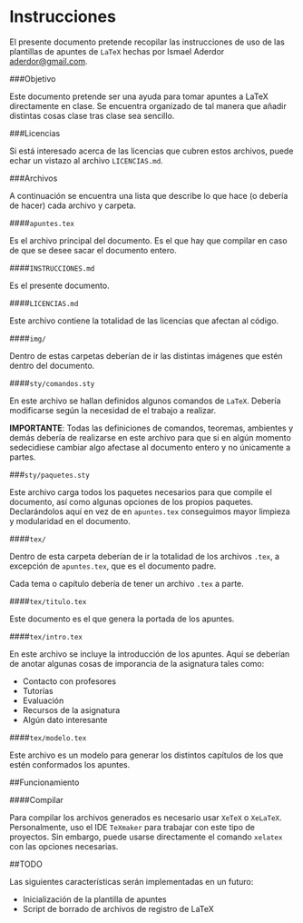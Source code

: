 # Instrucciones

El presente documento pretende recopilar las instrucciones de uso de las plantillas de apuntes de `LaTeX` hechas por Ismael Aderdor <aderdor@gmail.com>.

###Objetivo

Este documento pretende ser una ayuda para tomar apuntes a LaTeX directamente en clase. Se encuentra organizado de tal manera que añadir distintas cosas clase tras clase sea sencillo.

###Licencias

Si está interesado acerca de las licencias que cubren estos archivos, puede echar un vistazo al archivo `LICENCIAS.md`.

###Archivos

A continuación se encuentra una lista que describe lo que hace (o debería de hacer) cada archivo y carpeta.

####`apuntes.tex`

Es el archivo principal del documento. Es el que hay que compilar en caso de que se desee sacar el documento entero.

####`INSTRUCCIONES.md`

Es el presente documento.

####`LICENCIAS.md`

Este archivo contiene la totalidad de las licencias que afectan al código.

####`img/`

Dentro de estas carpetas deberían de ir las distintas imágenes que estén dentro del documento.

####`sty/comandos.sty`

En este archivo se hallan definidos algunos comandos de `LaTeX`. Debería modificarse según la necesidad de el trabajo a realizar.

**IMPORTANTE**: Todas las definiciones de comandos, teoremas, ambientes y demás debería de realizarse en este archivo para que si en algún momento sedecidiese cambiar algo afectase al documento entero y no únicamente a partes.

###`sty/paquetes.sty`

Este archivo carga todos los paquetes necesarios para que compile el documento, así como algunas opciones de los propios paquetes. Declarándolos aquí en vez de en `apuntes.tex` conseguimos mayor limpieza y modularidad en el documento.

####`tex/`

Dentro de esta carpeta deberían de ir la totalidad de los archivos `.tex`, a excepción de `apuntes.tex`, que es el documento padre.

Cada tema o capítulo debería de tener un archivo `.tex` a parte.

####`tex/titulo.tex`

Este documento es el que genera la portada de los apuntes.

####`tex/intro.tex`

En este archivo se incluye la introducción de los apuntes. Aquí se deberían de anotar algunas cosas de imporancia de la asignatura tales como:

* Contacto con profesores
* Tutorías
* Evaluación
* Recursos de la asignatura
* Algún dato interesante

####`tex/modelo.tex`

Este archivo es un modelo para generar los distintos capítulos de los que estén conformados los apuntes.

##Funcionamiento

####Compilar

Para compilar los archivos generados es necesario usar `XeTeX` o `XeLaTeX`. Personalmente, uso el IDE `TeXmaker` para trabajar con este tipo de proyectos. Sin embargo, puede usarse directamente el comando `xelatex` con las opciones necesarias.

##TODO

Las siguientes características serán implementadas en un futuro:

* Inicialización de la plantilla de apuntes
* Script de borrado de archivos de registro de LaTeX